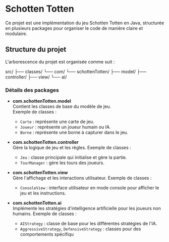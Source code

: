 # Schotten Totten

Ce projet est une implémentation du jeu Schotten Totten en Java, structurée en plusieurs packages pour organiser le code de manière claire et modulaire.

## Structure du projet

L'arborescence du projet est organisée comme suit :

src/
├── classes/
└── com/
    └── schottenTotten/ 
        ├── model/ 
        ├── controller/ 
        ├── view/ 
        └── ai/


### Détails des packages

- **com.schottenTotten.model**  
  Contient les classes de base du modèle de jeu.  
  Exemple de classes :
  - `Carte` : représente une carte de jeu.
  - `Joueur` : représente un joueur humain ou IA.
  - `Borne` : représente une borne à capturer dans le jeu.

- **com.schottenTotten.controller**  
  Gère la logique de jeu et les règles.
  Exemple de classes :
  - `Jeu` : classe principale qui initialise et gère la partie.
  - `TourManager` : gère les tours des joueurs.

- **com.schottenTotten.view**  
  Gère l'affichage et les interactions utilisateur.
  Exemple de classes :
  - `ConsoleView` : interface utilisateur en mode console pour afficher le jeu et les instructions.

- **com.schottenTotten.ai**  
  Implémente les stratégies d'intelligence artificielle pour les joueurs non humains.
  Exemple de classes :
  - `AIStrategy` : classe de base pour les différentes stratégies de l'IA.
  - `AggressiveStrategy`, `DefensiveStrategy` : classes pour des comportements spécifiqu
